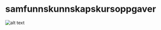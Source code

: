 # samfunnskunnskapskursoppgaver

![alt text](https://github.com/nicolaizen/samfunnskunnskapskursoppgaver/blob/main/samfunnkunskapskurspr%C3%B8ve.png?raw=true)
